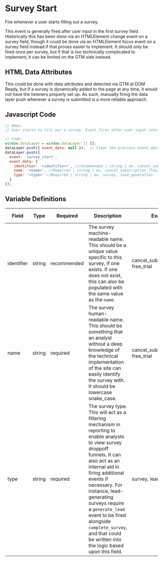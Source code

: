 # Survey Start

Fire whenever a user starts filling out a survey. 

This event is generally fired after user input in the first survey field. Historically this has been done via an HTMLElement change event on a survey field, though it could be done via an HTMLElement focus event on a survey field instead if that proves easier to implement. It should only be fired once per survey, but if that is too technically complicated to implement, it can be limited on the GTM side instead.

## HTML Data Attributes

This could be done with data attributes and detected via GTM at DOM Ready, but if a survey is dynamically added to the page at any time, it would not have the listeners properly set up. As such, manually firing the data layer push whenever a survey is submitted is a more reliable approach.

## Javascript Code

```js
// When:
// User starts to fill our a survey. Event fires after user input into the first form field and should only fire once. onchange(), onfocus(),  and GTM may be helpful.

// Code:
window.dataLayer = window.dataLayer || [];
dataLayer.push({ event_data: null });  // Clear the previous event_data object.
dataLayer.push({
  event: 'survey_start',
  event_data: {
    identifier: '<identifier>', //recommended | string | ex. cancel_subscription_flow, free_trial
    name: '<name>', //Required | string | ex. cancel_subscription_flow, free_trial
    type: '<type>' //Required | string | ex. survey, lead_generation
  }
});
```

## Variable Definitions

|Field|Type|Required|Description|Example|Pattern|Min Length|Max Length|Minimum|Maximum|Multiple Of|
| --- | --- | --- | --- | --- | --- | --- | --- | --- | --- | --- |
|identifier|string|recommended|The survey machine-readable name. This should be a unique value specific to this survey, if one exists. If one does not exist, this can also be populated with the same value as the `name`.|cancel_subscription_flow, free_trial|
|name|string|required|The survey human-readable name. This should be something that an analyst without a deep knowledge of the technical implementation of the site can easily identify the survey with. It should be lowercase snake_case.|cancel_subscription_flow, free_trial|
|type|string|required|The survey type. This will act as a filtering mechanism in reporting to enable analysts to view survey droppoff funnels. It can also act as an internal aid in firing additional events if necessary. For instance, lead-generating surveys require a `generate_lead` event to be fired alongside `complete_survey`, and that could be written into the logic based upon this field.|survey, lead_generation|
